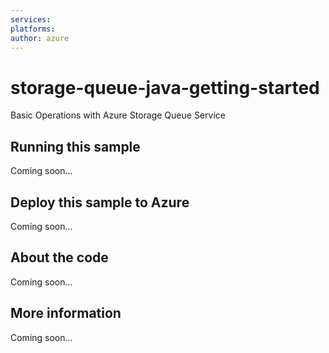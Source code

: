 ```yaml
---
services:
platforms:
author: azure
---
```


# storage-queue-java-getting-started
Basic Operations with Azure Storage Queue Service 
## Running this sample
Coming soon...
## Deploy this sample to Azure
Coming soon...
## About the code
Coming soon...
## More information
Coming soon...